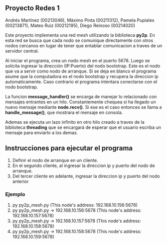 ## Proyecto Redes 1

Andrés Martínez (00213046), Máximo Pinta (00211312), Pamela Pupiales (00213871), Mateo Ruiz (00212195), Diego Reinoso (00214020)

Este proyecto implementa una red mesh utilizando la biblioteca **py2p**. En esta red se busca que cada nodo se comunique directamente con otros nodos cercanos en lugar de tener que entablar comunicacion a traves de un servidor central.

Al iniciar el programa, crea un nodo mesh en el puerto 5678. Luego se solicita ingresar la dirección (IP:Puerto) del nodo bootstrap. Este es el nodo que va a servir como nodo de arranque. Si se deja en blanco el programa asume que la computadora es el nodo bootstrap y recupera la direccion ip automaticamente. Caso contrario el programa intentara conectarse con el nodo bootstrap.

La funcion **message\_handler()** se encarga de manejar lo relacionado con mensajes entrantes en un hilo. Constantemente chequea si ha llegado un nuevo mensaje mediante **node.recv()**. Si ese es el caso entonces se llama a **handle\_message()**, que mostrara el mensaje en consola.

Ademas se ejecuta un lazo infinito en otro hilo creado a traves de la biblioteca **threading** que se encargará de esperar que el usuario escriba un mensaje para enviarlo a los demas.

## Instrucciones para ejecutar el programa
1. Definir el nodo de arranque en un cliente.
2. En el segundo cliente, al ingresar la direccion ip y puerto del nodo de arranque.
3. Del tercer cliente en adelante, ingresar la direccion ip y puerto del nodo anterior

### Ejemplo
1. py py2p_mesh.py (This node's address: 192.168.10.156:5678)
2. py py2p_mesh.py -> 192.168.10.156:5678 (This node's address: 192.168.10.157:5678)
3. py py2p_mesh.py -> 192.168.10.157:5678 (This node's address: 192.168.10.158:5678)
4. py py2p_mesh.py -> 192.168.10.158:5678 (This node's address: 192.168.10.159:5678)
